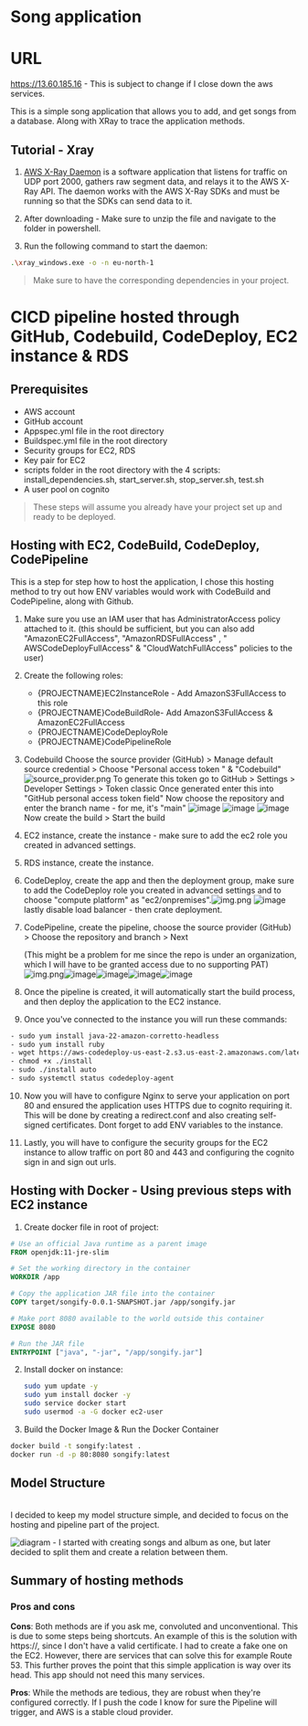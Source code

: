 # Song application


# URL
https://13.60.185.16 - This is subject to change if I close down the aws services.

This is a simple song application that allows you to add, and get songs from a database.
Along with XRay to trace the application methods.

## Tutorial - Xray

1. <a href="https://docs.aws.amazon.com/xray/latest/devguide/xray-daemon-local.html#xray-daemon-local-windows">AWS X-Ray
   Daemon</a> is a software application that listens for traffic on UDP port 2000, gathers raw segment data, and relays
   it to the AWS X-Ray API. The daemon works with the AWS X-Ray SDKs and must be running so that the SDKs can send data
   to it.

2. After downloading - Make sure to unzip the file and navigate to the folder in powershell.

3. Run the following command to start the daemon:

```bash
.\xray_windows.exe -o -n eu-north-1
```

> Make sure to have the corresponding dependencies in your project.

# CICD pipeline hosted through GitHub, Codebuild, CodeDeploy, EC2 instance & RDS

## Prerequisites

- AWS account
- GitHub account
- Appspec.yml file in the root directory
- Buildspec.yml file in the root directory
- Security groups for EC2, RDS
- Key pair for EC2
- scripts folder in the root directory with the 4 scripts: install_dependencies.sh, start_server.sh, stop_server.sh,
  test.sh
- A user pool on cognito

> These steps will assume you already have your project set up and ready to be deployed.


## Hosting with EC2, CodeBuild, CodeDeploy, CodePipeline
This is a step for step how to host the application, I chose this hosting method to try out how ENV variables would work with CodeBuild and CodePipeline, along with Github.



1. Make sure you use an IAM user that has AdministratorAccess policy attached to it.
   (this should be sufficient, but you can also add "AmazonEC2FullAccess", "AmazonRDSFullAccess" , "
   AWSCodeDeployFullAccess" & "CloudWatchFullAccess" policies to the user)
2. Create the following roles:
    - {PROJECTNAME}EC2InstanceRole - Add AmazonS3FullAccess to this role
    - {PROJECTNAME}CodeBuildRole- Add AmazonS3FullAccess & AmazonEC2FullAccess
    - {PROJECTNAME}CodeDeployRole
    - {PROJECTNAME}CodePipelineRole

3. Codebuild
Choose the source provider (GitHub) > Manage default source credential >  Choose "Personal access token " & "Codebuild"
![source_provider.png](images/PAT.png) To generate this token go to GitHub > Settings > Developer Settings > Token classic
Once generated enter this into "GitHub personal access token field"
Now choose the repository and enter the branch name - for me, it's "main"
![image](images/code_build.png) ![image](images/source_provider.png) ![image](images/code_build_environment.png)
Now create the build > Start the build

4. EC2 instance, create the instance - make sure to add the ec2 role you created in advanced settings.

5. RDS instance, create the instance.

6. CodeDeploy, create the app and then the deployment group, make sure to add the CodeDeploy role you created in advanced settings and to choose 
"compute platform" as "ec2/onpremises".![img.png](images/create_application.png)
![image](images/code_deploy_step1.png) lastly disable load balancer - then crate deployment.

7. CodePipeline, create the pipeline, choose the source provider (GitHub) > Choose the repository and branch > Next

   (This might be a problem for me since the repo is under an organization, which I will have to be granted access due to no supporting PAT)
![img.png](images/code_pipeline_step1.png)![image](images/code_deploy_step2.png)![image](images/trigger.png)![image](images/code_deploy_step3.png)![image](images/code_deploy_step4.png) 

8. Once the pipeline is created, it will automatically start the build process, and then deploy the application to the EC2 instance.

9. Once you've connected to the instance you will run these commands:
```bash
- sudo yum install java-22-amazon-corretto-headless
- sudo yum install ruby
- wget https://aws-codedeploy-us-east-2.s3.us-east-2.amazonaws.com/latest/install
- chmod +x ./install
- sudo ./install auto
- sudo systemctl status codedeploy-agent
```
10. Now you will have to configure Nginx to serve your application on port 80 and ensured the application uses HTTPS due to cognito requiring it.
This will be done by creating a redirect.conf and also creating self-signed certificates. Dont forget to add ENV variables to the instance.

11. Lastly, you will have to configure the security groups for the EC2 instance to allow traffic on port 80 and 443 and configuring the cognito sign in and sign out urls.


## Hosting with Docker - Using previous steps with EC2 instance
1. Create docker file in root of project:

```Dockerfile
# Use an official Java runtime as a parent image
FROM openjdk:11-jre-slim

# Set the working directory in the container
WORKDIR /app

# Copy the application JAR file into the container
COPY target/songify-0.0.1-SNAPSHOT.jar /app/songify.jar

# Make port 8080 available to the world outside this container
EXPOSE 8080

# Run the JAR file
ENTRYPOINT ["java", "-jar", "/app/songify.jar"]
```

2. Install docker on instance:
   ```bash
   sudo yum update -y
   sudo yum install docker -y
   sudo service docker start
   sudo usermod -a -G docker ec2-user
   ```
3. Build the Docker Image & Run the Docker Container
```bash
docker build -t songify:latest .
docker run -d -p 80:8080 songify:latest
```


## Model Structure

<br />
I decided to keep my model structure simple, and decided to focus on the hosting and pipeline part of the project.

![diagram](images/diagram.png) - I started with creating songs and album as one, but later decided to split them and create a relation between them.



## Summary of hosting methods

### Pros and cons
**Cons**: Both methods are if you ask me, convoluted and unconventional. This is due to some steps being shortcuts. An example of this is the solution with https://, since I don't have a valid certificate. I had to create a fake one on the EC2.
However, there are services that can solve this for example Route 53. This further proves the point that this simple application is way over its head. This app should not need this many services.

**Pros**: While the methods are tedious, they are robust when they're configured correctly. If I push the code I know for sure the Pipeline will trigger, and AWS is a stable cloud provider.



